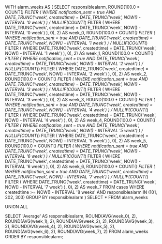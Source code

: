 WITH alarm_weeks AS (
    SELECT
        responsiblealarm,
        ROUND(100.0 * COUNT(*) FILTER (
                  WHERE notification_sent = true
                  AND DATE_TRUNC('week', createdtime) = DATE_TRUNC('week', NOW() - INTERVAL '0 week')
              ) / NULLIF(COUNT(*) FILTER (
                  WHERE DATE_TRUNC('week', createdtime) = DATE_TRUNC('week', NOW() - INTERVAL '0 week')
              ), 0), 2) AS week_0,
        ROUND(100.0 * COUNT(*) FILTER (
                  WHERE notification_sent = true
                  AND DATE_TRUNC('week', createdtime) = DATE_TRUNC('week', NOW() - INTERVAL '1 week')
              ) / NULLIF(COUNT(*) FILTER (
                  WHERE DATE_TRUNC('week', createdtime) = DATE_TRUNC('week', NOW() - INTERVAL '1 week')
              ), 0), 2) AS week_1,
        ROUND(100.0 * COUNT(*) FILTER (
                  WHERE notification_sent = true
                  AND DATE_TRUNC('week', createdtime) = DATE_TRUNC('week', NOW() - INTERVAL '2 week')
              ) / NULLIF(COUNT(*) FILTER (
                  WHERE DATE_TRUNC('week', createdtime) = DATE_TRUNC('week', NOW() - INTERVAL '2 week')
              ), 0), 2) AS week_2,
        ROUND(100.0 * COUNT(*) FILTER (
                  WHERE notification_sent = true
                  AND DATE_TRUNC('week', createdtime) = DATE_TRUNC('week', NOW() - INTERVAL '3 week')
              ) / NULLIF(COUNT(*) FILTER (
                  WHERE DATE_TRUNC('week', createdtime) = DATE_TRUNC('week', NOW() - INTERVAL '3 week')
              ), 0), 2) AS week_3,
        ROUND(100.0 * COUNT(*) FILTER (
                  WHERE notification_sent = true
                  AND DATE_TRUNC('week', createdtime) = DATE_TRUNC('week', NOW() - INTERVAL '4 week')
              ) / NULLIF(COUNT(*) FILTER (
                  WHERE DATE_TRUNC('week', createdtime) = DATE_TRUNC('week', NOW() - INTERVAL '4 week')
              ), 0), 2) AS week_4,
        ROUND(100.0 * COUNT(*) FILTER (
                  WHERE notification_sent = true
                  AND DATE_TRUNC('week', createdtime) = DATE_TRUNC('week', NOW() - INTERVAL '5 week')
              ) / NULLIF(COUNT(*) FILTER (
                  WHERE DATE_TRUNC('week', createdtime) = DATE_TRUNC('week', NOW() - INTERVAL '5 week')
              ), 0), 2) AS week_5,
        ROUND(100.0 * COUNT(*) FILTER (
                  WHERE notification_sent = true
                  AND DATE_TRUNC('week', createdtime) = DATE_TRUNC('week', NOW() - INTERVAL '6 week')
              ) / NULLIF(COUNT(*) FILTER (
                  WHERE DATE_TRUNC('week', createdtime) = DATE_TRUNC('week', NOW() - INTERVAL '6 week')
              ), 0), 2) AS week_6,
        ROUND(100.0 * COUNT(*) FILTER (
                  WHERE notification_sent = true
                  AND DATE_TRUNC('week', createdtime) = DATE_TRUNC('week', NOW() - INTERVAL '7 week')
              ) / NULLIF(COUNT(*) FILTER (
                  WHERE DATE_TRUNC('week', createdtime) = DATE_TRUNC('week', NOW() - INTERVAL '7 week')
              ), 0), 2) AS week_7
    FROM cases
    WHERE createdtime >= NOW() - INTERVAL '8 weeks'
      AND responsiblealarm IN (101, 202, 303)
    GROUP BY responsiblealarm
)
SELECT *
FROM alarm_weeks

UNION ALL

SELECT
    'Average' AS responsiblealarm,
    ROUND(AVG(week_0), 2),
    ROUND(AVG(week_1), 2),
    ROUND(AVG(week_2), 2),
    ROUND(AVG(week_3), 2),
    ROUND(AVG(week_4), 2),
    ROUND(AVG(week_5), 2),
    ROUND(AVG(week_6), 2),
    ROUND(AVG(week_7), 2)
FROM alarm_weeks
ORDER BY responsiblealarm;

